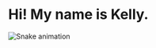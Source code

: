 <h1> Hi! My name is Kelly. </h1>

<div>
 
</div>
<div> 
 
 
  ![Snake animation](https://github.com/balakelly459/balakelly459/blob/output/github-contribution-grid-snake.svg)
 
</div>
